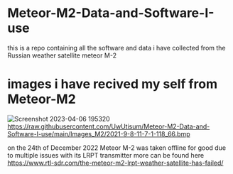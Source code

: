 # Meteor-M2-Data-and-Software-I-use
this is a repo containing all the software and data i have collected from the Russian weather satellite meteor M-2

# images i have recived my self from Meteor-M2

![Screenshot 2023-04-06 195320](https://user-images.githubusercontent.com/35628281/230469462-e7df274d-365d-4da7-a859-0d4cef8e4676.png)
https://raw.githubusercontent.com/UwUtisum/Meteor-M2-Data-and-Software-I-use/main/Images_M2/2021-9-8-11-7-1-118_66.bmp

on the 24th of December 2022 Meteor M-2 was taken offline for good due to multiple issues with its LRPT transmitter
more can be found here https://www.rtl-sdr.com/the-meteor-m2-lrpt-weather-satellite-has-failed/
